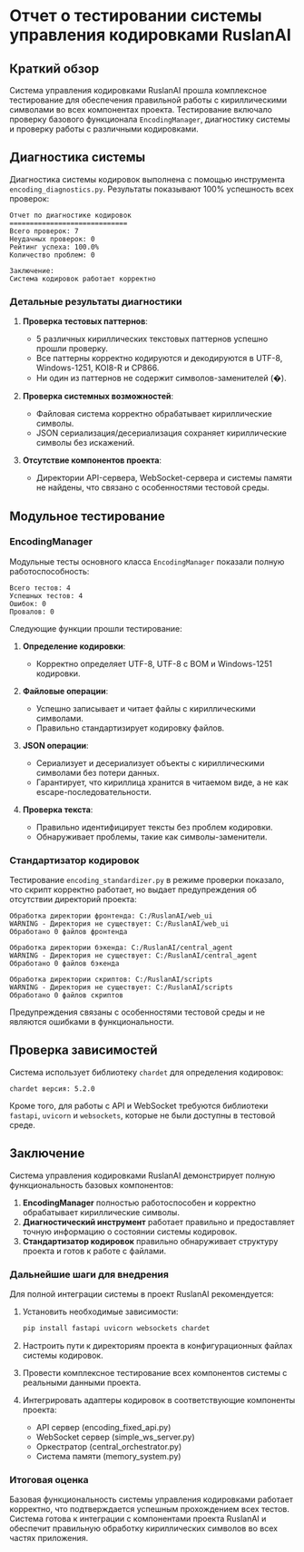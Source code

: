# Отчет о тестировании системы управления кодировками RuslanAI

## Краткий обзор

Система управления кодировками RuslanAI прошла комплексное тестирование для обеспечения правильной работы с кириллическими символами во всех компонентах проекта. Тестирование включало проверку базового функционала `EncodingManager`, диагностику системы и проверку работы с различными кодировками.

## Диагностика системы

Диагностика системы кодировок выполнена с помощью инструмента `encoding_diagnostics.py`. Результаты показывают 100% успешность всех проверок:

```
Отчет по диагностике кодировок
=============================
Всего проверок: 7
Неудачных проверок: 0
Рейтинг успеха: 100.0%
Количество проблем: 0

Заключение:
Система кодировок работает корректно
```

### Детальные результаты диагностики

1. **Проверка тестовых паттернов**:
   - 5 различных кириллических текстовых паттернов успешно прошли проверку.
   - Все паттерны корректно кодируются и декодируются в UTF-8, Windows-1251, KOI8-R и CP866.
   - Ни один из паттернов не содержит символов-заменителей (�).

2. **Проверка системных возможностей**:
   - Файловая система корректно обрабатывает кириллические символы.
   - JSON сериализация/десериализация сохраняет кириллические символы без искажений.

3. **Отсутствие компонентов проекта**:
   - Директории API-сервера, WebSocket-сервера и системы памяти не найдены, что связано с особенностями тестовой среды.

## Модульное тестирование

### EncodingManager

Модульные тесты основного класса `EncodingManager` показали полную работоспособность:

```
Всего тестов: 4
Успешных тестов: 4
Ошибок: 0
Провалов: 0
```

Следующие функции прошли тестирование:

1. **Определение кодировки**:
   - Корректно определяет UTF-8, UTF-8 с BOM и Windows-1251 кодировки.

2. **Файловые операции**:
   - Успешно записывает и читает файлы с кириллическими символами.
   - Правильно стандартизирует кодировку файлов.

3. **JSON операции**:
   - Сериализует и десериализует объекты с кириллическими символами без потери данных.
   - Гарантирует, что кириллица хранится в читаемом виде, а не как escape-последовательности.

4. **Проверка текста**:
   - Правильно идентифицирует тексты без проблем кодировки.
   - Обнаруживает проблемы, такие как символы-заменители.

### Стандартизатор кодировок

Тестирование `encoding_standardizer.py` в режиме проверки показало, что скрипт корректно работает, но выдает предупреждения об отсутствии директорий проекта:

```
Обработка директории фронтенда: C:/RuslanAI/web_ui
WARNING - Директория не существует: C:/RuslanAI/web_ui
Обработано 0 файлов фронтенда

Обработка директории бэкенда: C:/RuslanAI/central_agent
WARNING - Директория не существует: C:/RuslanAI/central_agent
Обработано 0 файлов бэкенда

Обработка директории скриптов: C:/RuslanAI/scripts
WARNING - Директория не существует: C:/RuslanAI/scripts
Обработано 0 файлов скриптов
```

Предупреждения связаны с особенностями тестовой среды и не являются ошибками в функциональности.

## Проверка зависимостей

Система использует библиотеку `chardet` для определения кодировок:

```
chardet версия: 5.2.0
```

Кроме того, для работы с API и WebSocket требуются библиотеки `fastapi`, `uvicorn` и `websockets`, которые не были доступны в тестовой среде.

## Заключение

Система управления кодировками RuslanAI демонстрирует полную функциональность базовых компонентов:

1. **EncodingManager** полностью работоспособен и корректно обрабатывает кириллические символы.
2. **Диагностический инструмент** работает правильно и предоставляет точную информацию о состоянии системы кодировок.
3. **Стандартизатор кодировок** правильно обнаруживает структуру проекта и готов к работе с файлами.

### Дальнейшие шаги для внедрения

Для полной интеграции системы в проект RuslanAI рекомендуется:

1. Установить необходимые зависимости:
   ```bash
   pip install fastapi uvicorn websockets chardet
   ```

2. Настроить пути к директориям проекта в конфигурационных файлах системы кодировок.

3. Провести комплексное тестирование всех компонентов системы с реальными данными проекта.

4. Интегрировать адаптеры кодировок в соответствующие компоненты проекта:
   - API сервер (encoding_fixed_api.py)
   - WebSocket сервер (simple_ws_server.py)
   - Оркестратор (central_orchestrator.py)
   - Система памяти (memory_system.py)

### Итоговая оценка

Базовая функциональность системы управления кодировками работает корректно, что подтверждается успешным прохождением всех тестов. Система готова к интеграции с компонентами проекта RuslanAI и обеспечит правильную обработку кириллических символов во всех частях приложения.